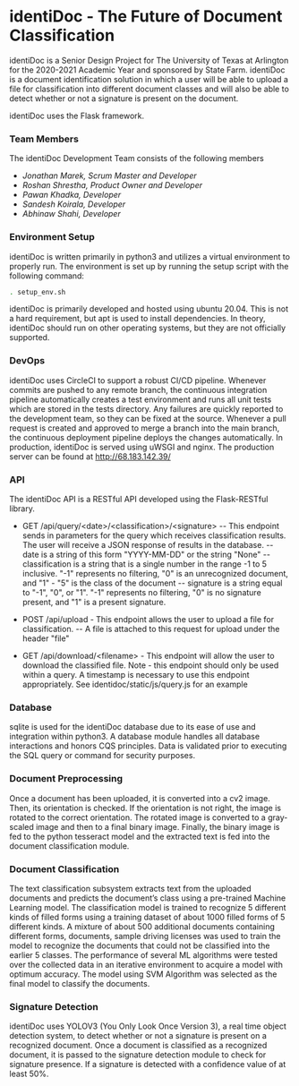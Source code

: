 # identiDoc - The Future of Document Classification

identiDoc is a Senior Design Project for The University of Texas at Arlington for the 2020-2021 Academic Year and sponsored by State Farm. identiDoc is a document identification solution in which a user will be able to upload a file for classification into different document classes and will also be able to detect whether or not a signature is present on the document.

identiDoc uses the Flask framework.

### Team Members

The identiDoc Development Team consists of the following members

* *Jonathan Marek, Scrum Master and Developer*
* *Roshan Shrestha, Product Owner and Developer*
* *Pawan Khadka, Developer*
* *Sandesh Koirala, Developer*
* *Abhinaw Shahi, Developer*

### Environment Setup

identiDoc is written primarily in python3 and utilizes a virtual environment to properly run. The environment is set up by running the setup script with the following command:

```bash
. setup_env.sh
```

identiDoc is primarily developed and hosted using ubuntu 20.04. This is not a hard requirement, but apt is used to install dependencies. In theory, identiDoc should run on other operating systems, but they are not officially supported.

### DevOps

identiDoc uses CircleCI to support a robust CI/CD pipeline. Whenever commits are pushed to any remote branch, the continuous integration pipeline automatically creates a test environment and runs all unit tests which are stored in the tests directory. Any failures are quickly reported to the development team, so they can be fixed at the source. Whenever a pull request is created and approved to merge a branch into the main branch, the continuous deployment pipeline deploys the changes automatically. In production, identiDoc is served using uWSGI and nginx. The production server can be found at http://68.183.142.39/

### API

The identiDoc API is a RESTful API developed using the Flask-RESTful library.
* GET /api/query/\<date\>/\<classification\>/\<signature\>
-- This endpoint sends in parameters for the query which receives classification results. The user will receive a JSON response of results in the database.
-- date is a string of this form "YYYY-MM-DD" or the string "None"
-- classification is a string that is a single number in the range -1 to 5 inclusive. "-1" represents no filtering, "0" is an unrecognized document, and "1" - "5" is the class of the document
-- signature is a string equal to "-1", "0", or "1". "-1" represents no filtering, "0" is no signature present, and "1" is a present signature.

* POST /api/upload - This endpoint allows the user to upload a file for classification.
-- A file is attached to this request for upload under the header "file"

* GET /api/download/\<filename\> - This endpoint will allow the user to download the classified file. Note - this endpoint should only be used within a query. A timestamp is necessary to use this endpoint appropriately. See identidoc/static/js/query.js for an example

### Database

sqlite is used for the identiDoc database due to its ease of use and integration within python3. A database module handles all database interactions and honors CQS principles. Data is validated prior to executing the SQL query or command for security purposes.

### Document Preprocessing

Once a document has been uploaded, it is converted into a cv2 image. Then, its orientation is checked. If the orientation is not right, the image is rotated to the correct orientation. The rotated image is converted to a gray-scaled image and then to a final binary image. Finally, the binary image is fed to the python tesseract model and the extracted text is fed into the document classification module.

### Document Classification

The text classification subsystem extracts text from the uploaded documents and predicts the document’s class using a pre-trained Machine Learning model.
The classification model is trained to recognize 5 different kinds of filled forms using a training dataset of about 1000 filled forms of 5 different kinds. A mixture of about 500 additional documents containing different forms, documents, sample driving licenses was used to train the model to recognize the documents that could not be classified into the earlier 5 classes. The performance of several ML algorithms were tested over the collected data in an iterative environment to acquire a model with optimum accuracy. The model using SVM Algorithm was selected as the final model to classify the documents.

### Signature Detection

identiDoc uses YOLOV3 (You Only Look Once Version 3), a real time object detection system, to detect whether or not a signature is present on a recognized document. Once a document is classified as a recognized document, it is passed to the signature detection module to check for signature presence. If a signature is detected with a confidence value of at least 50%.
